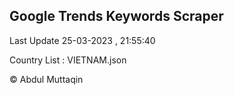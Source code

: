 

## Google Trends Keywords Scraper 
 
Last Update 25-03-2023 , 21:55:40

Country List :
VIETNAM.json



© Abdul Muttaqin 

